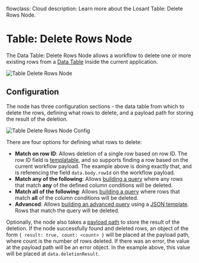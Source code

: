flowclass: Cloud
description: Learn more about the Losant Table: Delete Rows Node.

# Table: Delete Rows Node

The Data Table: Delete Rows Node allows a workflow to delete one or more existing rows from a [Data Table](/data-tables/overview/) inside the current application.

![Table Delete Rows Node](/images/workflows/data/table-delete-rows-node.png "Table Delete Rows Node")

## Configuration

The node has three configuration sections - the data table from which to delete the rows, defining what rows to delete, and a payload path for storing the result of the deletion.

![Table Delete Rows Node Config](/images/workflows/data/table-delete-rows-node-config.png "Table Delete Rows Node Config")

There are four options for defining what rows to delete:

* **Match on row ID**: Allows deletion of a single row based on row ID. The row ID field is [templatable](/workflows/accessing-payload-data/#string-templates), and so supports finding a row based on the current workflow payload. The example above is doing exactly that, and is referencing the field `data.body.rowId` on the workflow payload.
* **Match any of the following**: Allows [building a query](/data-tables/overview/#querying-table-data) where any rows that match **any** of the defined column conditions will be deleted.
* **Match all of the following**: Allows [building a query](/data-tables/overview/#querying-table-data) where rows that match **all** of the column conditions will be deleted.
* **Advanced**: Allows [building an advanced query](/data-tables/overview/#advanced-queries) using a [JSON template](/workflows/accessing-payload-data/#json-templates). Rows that match the query will be deleted.

Optionally, the node also takes a [payload path](/workflows/accessing-payload-data/#payload-paths) to store the result of the deletion. If the node successfully found and deleted rows, an object of the form `{ result: true, count: <count> }` will be placed at the payload path, where count is the number of rows deleted. If there was an error, the value at the payload path will be an error object. In the example above, this value will be placed at `data.deletionResult`.
